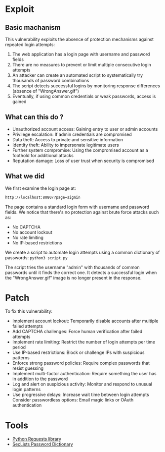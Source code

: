 # Exploit

## Basic machanism

This vulnerability exploits the absence of protection mechanisms against repeated login attempts:

1. The web application has a login page with username and password fields
1. There are no measures to prevent or limit multiple consecutive login attempts
1. An attacker can create an automated script to systematically try thousands of password combinations
1. The script detects successful logins by monitoring response differences (absence of "WrongAnswer.gif")
1. Eventually, if using common credentials or weak passwords, access is gained

## What can this do ?

- Unauthorized account access: Gaining entry to user or admin accounts
- Privilege escalation: If admin credentials are compromised
- Data theft: Access to private and sensitive information
- Identity theft: Ability to impersonate legitimate users
- Further system compromise: Using the compromised account as a foothold for additional attacks
- Reputation damage: Loss of user trust when security is compromised

## What we did

We first examine the login page at:
```bash
http://localhost:8080/?page=signin
```
The page contains a standard login form with username and password fields. We notice that there's no protection against brute force attacks such as:

- No CAPTCHA
- No account lockout
- No rate limiting
- No IP-based restrictions

We create a script to automate login attempts using a common dictionary of passwords:
``python3 script.py``

The script tries the username "admin" with thousands of common passwords until it finds the correct one. It detects a successful login when the "WrongAnswer.gif" image is no longer present in the response.

# Patch
To fix this vulnerability:

- Implement account lockout: Temporarily disable accounts after multiple failed attempts
- Add CAPTCHA challenges: Force human verification after failed attempts
- Implement rate limiting: Restrict the number of login attempts per time period
- Use IP-based restrictions: Block or challenge IPs with suspicious patterns
- Enforce strong password policies: Require complex passwords that resist guessing
- Implement multi-factor authentication: Require something the user has in addition to the password
- Log and alert on suspicious activity: Monitor and respond to unusual login patterns
- Use progressive delays: Increase wait time between login attempts
Consider passwordless options: Email magic links or OAuth authentication

# Tools

- [Python Requests library](https://requests.readthedocs.io/)
- [SecLists Password Dictionary](https://github.com/danielmiessler/SecLists)